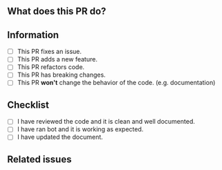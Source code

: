 ## What does this PR do?

<!--
Please describe the changes you are making (be as descriptive as possible).
Ex: Fix `Foo#bar`
    Add `Hoge#fuga`
-->

## Information

- [ ] This PR fixes an issue.
- [ ] This PR adds a new feature.
- [ ] This PR refactors code.
- [ ] This PR has breaking changes.
- [ ] This PR **won't** change the behavior of the code. (e.g. documentation)
<!-- If you need to add more information, please add it here. -->


## Checklist

- [ ] I have reviewed the code and it is clean and well documented.
- [ ] I have ran bot and it is working as expected.
- [ ] I have updated the document.

## Related issues

<!--
If there are any related issues, please add them here.
If there are no related issues, please write `None`.
-->

